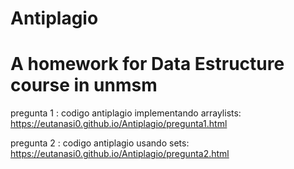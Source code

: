 # Antiplagio
# A homework for Data Estructure course in unmsm
pregunta 1 : codigo antiplagio implementando arraylists:
https://eutanasi0.github.io/Antiplagio/pregunta1.html

pregunta 2 : codigo antiplagio usando sets:
https://eutanasi0.github.io/Antiplagio/pregunta2.html
